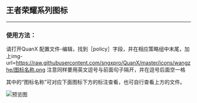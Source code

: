## 王者荣耀系列图标

----------------

### 使用方法：

请打开QuanX 配置文件-编辑，找到［policy］字段，并在相应策略组中末尾，加上img-url=https://raw.githubusercontent.com/sngxpro/QuanX/master/icons/wangzhe/图标名称.png 注意同样要用英文逗号与前面句子隔开，并在逗号后面空一格

其中的“图标名称”可对应下面图标下方的标注查看，也可自行查看上方的文件。

![预览图](https://raw.githubusercontent.com/sngxpro/QuanX/master/icons/wangzhe/sample.png)
